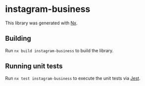 # instagram-business

This library was generated with [Nx](https://nx.dev).

## Building

Run `nx build instagram-business` to build the library.

## Running unit tests

Run `nx test instagram-business` to execute the unit tests via [Jest](https://jestjs.io).
